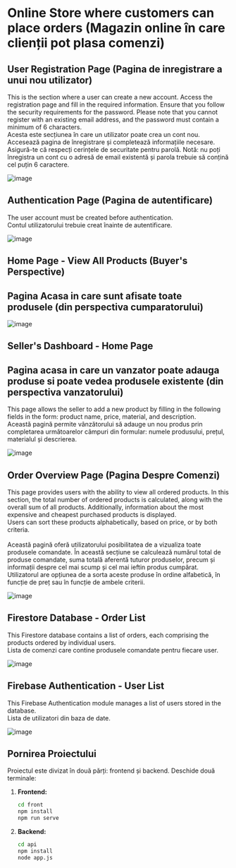 # Online Store where customers can place orders (Magazin online în care clienții pot plasa comenzi)

## User Registration Page  (Pagina de inregistrare a unui nou utilizator)
This is the section where a user can create a new account. Access the registration page and fill in the required information. Ensure that you follow the security requirements for the password. Please note that you cannot register with an existing email address, and the password must contain a minimum of 6 characters. <br>
Acesta este secțiunea în care un utilizator poate crea un cont nou. Accesează pagina de înregistrare și completează informațiile necesare. Asigură-te că respecți cerințele de securitate pentru parolă. Notă: nu poți înregistra un cont cu o adresă de email existentă și parola trebuie să conțină cel puțin 6 caractere.

![image](https://github.com/dumitriu-ana/Store_Products_Orders_TIC/assets/72306782/766126a4-caa7-4311-b697-b34de6ed7a2e)

## Authentication Page (Pagina de autentificare)
The user account must be created before authentication. <br>
Contul utilizatorului trebuie creat înainte de autentificare.

![image](https://github.com/dumitriu-ana/Store_Products_Orders_TIC/assets/72306782/078903be-6055-4970-89ea-bd229486946b)

## Home Page - View All Products (Buyer's Perspective)
## Pagina Acasa in care sunt afisate toate produsele (din perspectiva cumparatorului)

![image](https://github.com/dumitriu-ana/Store_Products_Orders_TIC/assets/72306782/05cd60c7-4f1f-42a6-af31-947ddc9264ef)

## Seller's Dashboard - Home Page
## Pagina acasa in care un vanzator poate adauga produse si poate vedea produsele existente  (din perspectiva vanzatorului)

This page allows the seller to add a new product by filling in the following fields in the form: product name, price, material, and description. <br>
Această pagină permite vânzătorului să adauge un nou produs prin completarea următoarelor câmpuri din formular: numele produsului, prețul, materialul și descrierea. 

![image](https://github.com/dumitriu-ana/Store_Products_Orders_TIC/assets/72306782/3cf0f608-974a-44a6-8811-bc812618d50f)

## Order Overview Page (Pagina Despre Comenzi)
This page provides users with the ability to view all ordered products. In this section, the total number of ordered products is calculated, along with the overall sum of all products. Additionally, information about the most expensive and cheapest purchased products is displayed. <br>
Users can sort these products alphabetically, based on price, or by both criteria. <br>
<br>
Această pagină oferă utilizatorului posibilitatea de a vizualiza toate produsele comandate. În această secțiune se calculează numărul total de produse comandate, suma totală aferentă tuturor produselor, precum și informații despre cel mai scump și cel mai ieftin produs cumpărat.<br>
Utilizatorul are opțiunea de a sorta aceste produse în ordine alfabetică, în funcție de preț sau în funcție de ambele criterii.<br>

![image](https://github.com/dumitriu-ana/Store_Products_Orders_TIC/assets/72306782/ea59eef5-0d1c-46b9-8399-1dad4275792c)

## Firestore Database - Order List
This Firestore database contains a list of orders, each comprising the products ordered by individual users. <br>
Lista de comenzi care contine produsele comandate pentru fiecare user.

![image](https://github.com/dumitriu-ana/Store_Products_Orders_TIC/assets/72306782/4416ab7b-e5e9-4aa5-b62a-7e3152151128)

## Firebase Authentication - User List
This Firebase Authentication module manages a list of users stored in the database. <br>
Lista de utilizatori din baza de date.

![image](https://github.com/dumitriu-ana/Store_Products_Orders_TIC/assets/72306782/03186518-abbb-475f-85c2-e8bf4b14c2d7)


## Pornirea Proiectului

Proiectul este divizat în două părți: frontend și backend. Deschide două terminale:

1. **Frontend:**
   ```bash
   cd front
   npm install
   npm run serve

2. **Backend:**
   ```bash
   cd api
   npm install
   node app.js
